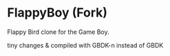 FlappyBoy (Fork)
=================

Flappy Bird clone for the Game Boy.

tiny changes & compiled with GBDK-n instead of GBDK
